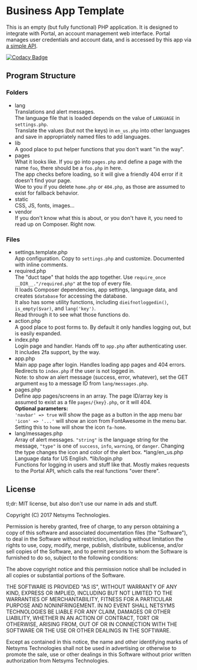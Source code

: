 Business App Template
=====================

This is an empty (but fully functional) PHP application.  It is designed to 
integrate with Portal, an account management web interface.  Portal manages 
user credentials and account data, and is accessed by this app via [a simple API](http://docs.netsyms.com/docs/Portal/API%20Documentation/).

[![Codacy Badge](https://api.codacy.com/project/badge/Grade/2aeadc6b65d545c4a4c2e77d286373fd)](https://www.codacy.com/app/Netsyms/BusinessAppTemplate?utm_source=github.com&amp;utm_medium=referral&amp;utm_content=Netsyms/BusinessAppTemplate&amp;utm_campaign=Badge_Grade)

Program Structure
-----------------

### Folders
* lang  
   Translations and alert messages.  
   The language file that is loaded depends on the value of `LANGUAGE` in `settings.php`.  
   Translate the values (but not the keys) in `en_us.php` into other languages and save in appropriately named files to add languages.
* lib  
   A good place to put helper functions that you don't want "in the way".
* pages  
   What it looks like.  If you go into `pages.php` and define a page with the name `foo`, there should be a `foo.php` in here.  
   The app checks before loading, so it will give a friendly 404 error if it doesn't find your page.  
   Woe to you if you delete `home.php` or `404.php`, as those are assumed to exist for fallback behavior.
* static  
   CSS, JS, fonts, images...
* vendor  
   If you don't know what this is about, or you don't have it, you need to read up on Composer.  Right now.

### Files
* settings.template.php  
   App configuration.  Copy to `settings.php` and customize.  Documented with inline comments.
* required.php  
   The "duct tape" that holds the app together.  Use `require_once __DIR__."/required.php"` at the top of every file.  
   It loads Composer dependencies, app settings, language data, and creates `$database` for accessing the database.  
   It also has some utility functions, including `dieifnotloggedin()`, `is_empty($var)`, and `lang('key')`.  
   Read through it to see what those functions do.
* action.php  
   A good place to post forms to.  By default it only handles logging out, but is easily expanded.
* index.php  
   Login page and handler.  Hands off to `app.php` after authenticating user.  
   It includes 2fa support, by the way.
* app.php  
   Main app page after login.  Handles loading app pages and 404 errors.  
   Redirects to `index.php` if the user is not logged in.  
   Note: to show an alert message (success, error, whatever), set the GET argument `msg` to a message ID from `lang/messages.php`.
* pages.php  
   Define app pages/screens in an array.  The page ID/array key is assumed to exist as a file `pages/{key}.php`, or it will 404.  
   __Optional parameters:__  
      `'navbar' => true` will show the page as a button in the app menu bar  
      `'icon' => '...'` will show an icon from FontAwesome in the menu bar.  Setting this to `home` will show the icon `fa-home`.
* lang/messages.php  
   Array of alert messages.
   `"string"` is the language string for the message, `"type"` is one of `success`, `info`, `warning`, or `danger`.
   Changing the type changes the icon and color of the alert box.
*lang/en_us.php  
   Language data for US English.
*lib/login.php  
   Functions for logging in users and stuff like that.  Mostly makes requests to the Portal API, which calls the real functions "over there".

License
-------

tl;dr: MIT license, but also don't use our name in ads and stuff.

Copyright (C) 2017 Netsyms Technologies.

Permission is hereby granted, free of charge, to any person obtaining a copy of this software and associated documentation files (the "Software"), to deal in the Software without restriction, including without limitation the rights to use, copy, modify, merge, publish, distribute, sublicense, and/or sell copies of the Software, and to permit persons to whom the Software is furnished to do so, subject to the following conditions:

The above copyright notice and this permission notice shall be included in all copies or substantial portions of the Software.

THE SOFTWARE IS PROVIDED "AS IS", WITHOUT WARRANTY OF ANY KIND, EXPRESS OR IMPLIED, INCLUDING BUT NOT LIMITED TO THE WARRANTIES OF MERCHANTABILITY, FITNESS FOR A PARTICULAR PURPOSE AND NONINFRINGEMENT. IN NO EVENT SHALL NETSYMS TECHNOLOGIES BE LIABLE FOR ANY CLAIM, DAMAGES OR OTHER LIABILITY, WHETHER IN AN ACTION OF CONTRACT, TORT OR OTHERWISE, ARISING FROM, OUT OF OR IN CONNECTION WITH THE SOFTWARE OR THE USE OR OTHER DEALINGS IN THE SOFTWARE.

Except as contained in this notice, the name and other identifying marks of Netsyms Technologies shall not be used in advertising or otherwise to promote the sale, use or other dealings in this Software without prior written authorization from Netsyms Technologies.